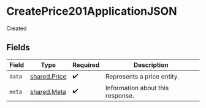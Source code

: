 # CreatePrice201ApplicationJSON

Created


## Fields

| Field                                        | Type                                         | Required                                     | Description                                  |
| -------------------------------------------- | -------------------------------------------- | -------------------------------------------- | -------------------------------------------- |
| `data`                                       | [shared.Price](../../models/shared/price.md) | :heavy_check_mark:                           | Represents a price entity.                   |
| `meta`                                       | [shared.Meta](../../models/shared/meta.md)   | :heavy_check_mark:                           | Information about this response.             |